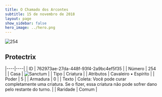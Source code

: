 ```yaml
---
title: O Chamado dos Arcontes
subtitle: 15 de novembro de 2018
layout: page
show_sidebar: false
hero_image: ../hero.png
---
```


![254](https://cdn.keyforgegame.com/media/card_front/pt/341_254_W9QVJ9XWF94R_pt.png)

## Protectrix

|----|----|
| ID | 762973ae-27da-448f-93f4-2a9bc4ef5f35 |
| Número | 254 |
| Casa | ![Sanctum](https://archonarcana.com/images/thumb/c/c7/Sanctum.png/22px-Sanctum.png "Santuário") |
| Tipo | Criatura |
| Atributos | Cavaleiro • Espírito |
| Poder | 5 |
| Armadura | 0 |
| Texto | Coleta: Você pode curar completamente uma criatura. Se o fizer, essa criatura não pode sofrer dano pelo restante do turno. |
| Raridade | Comum |
